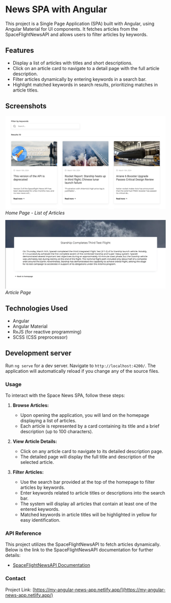 # News SPA with Angular

This project is a Single Page Application (SPA) built with Angular, using Angular Material for UI components. It fetches articles from the SpaceFlightNewsAPI and allows users to filter articles by keywords.

## Features

- Display a list of articles with titles and short descriptions.
- Click on an article card to navigate to a detail page with the full article description.
- Filter articles dynamically by entering keywords in a search bar.
- Highlight matched keywords in search results, prioritizing matches in article titles.

## Screenshots

![Home Page](./screenshots/home-page.png)
_Home Page - List of Articles_

![Article Detail Page](./screenshots/article-page.png)
_Article Page_

## Technologies Used

- Angular
- Angular Material
- RxJS (for reactive programming)
- SCSS (CSS preprocessor)

## Development server

Run `ng serve` for a dev server. Navigate to `http://localhost:4200/`. The application will automatically reload if you change any of the source files.

### Usage

To interact with the Space News SPA, follow these steps:

1. **Browse Articles:**

   - Upon opening the application, you will land on the homepage displaying a list of articles.
   - Each article is represented by a card containing its title and a brief description (up to 100 characters).

2. **View Article Details:**

   - Click on any article card to navigate to its detailed description page.
   - The detailed page will display the full title and description of the selected article.

3. **Filter Articles:**
   - Use the search bar provided at the top of the homepage to filter articles by keywords.
   - Enter keywords related to article titles or descriptions into the search bar.
   - The system will display all articles that contain at least one of the entered keywords.
   - Matched keywords in article titles will be highlighted in yellow for easy identification.

### API Reference

This project utilizes the SpaceFlightNewsAPI to fetch articles dynamically. Below is the link to the SpaceFlightNewsAPI documentation for further details:

- [SpaceFlightNewsAPI Documentation](https://spaceflightnewsapi.net/)

### Contact
Project Link: [https://my-angular-news-app.netlify.app/](https://my-angular-news-app.netlify.app/)
